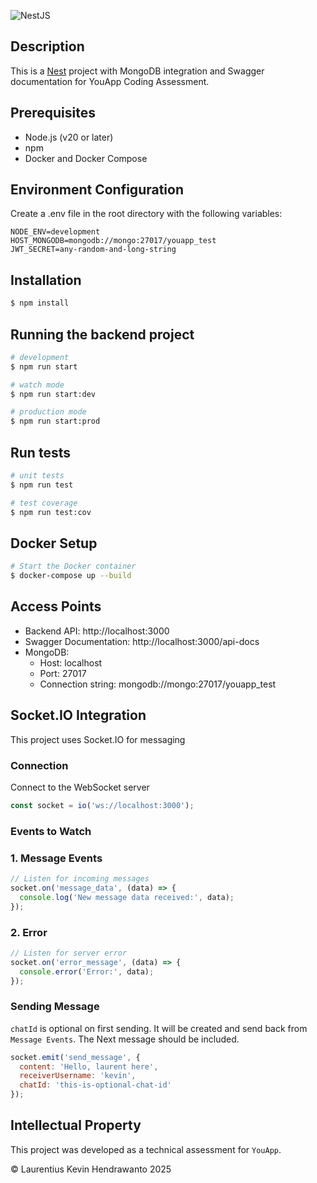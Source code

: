 ![NestJS](https://img.shields.io/badge/NestJS-E0234E?style=for-the-badge&logo=nestjs&logoColor=white)

## Description

This is a [Nest](https://github.com/nestjs/nest) project with MongoDB integration and Swagger documentation for YouApp Coding Assessment.

## Prerequisites

- Node.js (v20 or later)
- npm
- Docker and Docker Compose

## Environment Configuration

Create a .env file in the root directory with the following variables:

```dotenv
NODE_ENV=development
HOST_MONGODB=mongodb://mongo:27017/youapp_test
JWT_SECRET=any-random-and-long-string
```

## Installation

```bash
$ npm install
```

## Running the backend project

```bash
# development
$ npm run start

# watch mode
$ npm run start:dev

# production mode
$ npm run start:prod
```

## Run tests

```bash
# unit tests
$ npm run test

# test coverage
$ npm run test:cov
```

## Docker Setup

```bash
# Start the Docker container
$ docker-compose up --build
```

## Access Points

- Backend API: http://localhost:3000
- Swagger Documentation: http://localhost:3000/api-docs
- MongoDB:
  - Host: localhost
  - Port: 27017
  - Connection string: mongodb://mongo:27017/youapp_test

## Socket.IO Integration

This project uses Socket.IO for messaging

### Connection

Connect to the WebSocket server

```javascript
const socket = io('ws://localhost:3000');
```

### Events to Watch
### 1. Message Events

```javascript
// Listen for incoming messages
socket.on('message_data', (data) => {
  console.log('New message data received:', data);
});
```

### 2. Error
```javascript
// Listen for server error
socket.on('error_message', (data) => {
  console.error('Error:', data);
});
```

### Sending Message

`chatId` is optional on first sending. It will be created and send back from `Message Events`. The Next message should be included.

```javascript
socket.emit('send_message', {
  content: 'Hello, laurent here',
  receiverUsername: 'kevin',
  chatId: 'this-is-optional-chat-id'
});
```

## Intellectual Property

This project was developed as a technical assessment for `YouApp`.

© Laurentius Kevin Hendrawanto 2025
